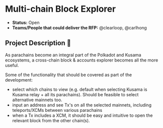 # Multi-chain Block Explorer

* **Status:** Open
* **Teams/People that could deliver the RFP:** @clearloop, @carlhong

## Project Description :page_facing_up: 

As parachains become an integral part of the Polkadot and Kusama ecosystems, a cross-chain block & accounts explorer becomes all the more useful.

Some of the functionality that should be covered as part of the development:
- select which chains to view (e.g. default when selecting Kusama is Kusama relay + all its parachains). Should be feasible to select alternative mainnets too.
- input an address and see Tx's on all the selected mainnets, including teleports/XCMs between various parachains
- when a Tx includes a XCM, it should be easy and intuitive to open the relevant block from the other chain(s).
